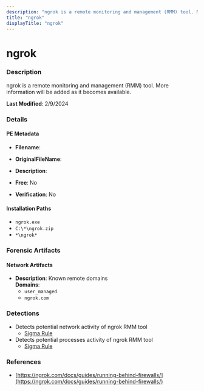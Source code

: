 ```yaml
---
description: "ngrok is a remote monitoring and management (RMM) tool. More information will be added as it becomes available."
title: "ngrok"
displayTitle: "ngrok"
---
```




# ngrok


### Description

ngrok is a remote monitoring and management (RMM) tool. More information will be added as it becomes available.



**Last Modified**: 2/9/2024

### Details


#### PE Metadata
- **Filename**: 
- **OriginalFileName**: 
- **Description**: 


- **Free**: No

- **Verification**: No




#### Installation Paths
- `ngrok.exe`
- `C:\*\ngrok.zip`
- `*\ngrok*`

### Forensic Artifacts




#### Network Artifacts
- **Description**: Known remote domains
<br/>**Domains**:
    - `user_managed`
    - `ngrok.com`


### Detections
- Detects potential network activity of ngrok RMM tool
  - [Sigma Rule](https://github.com/magicsword-io/LOLRMM/blob/main/detections/sigma/ngrok_network_sigma.yml)
- Detects potential processes activity of ngrok RMM tool
  - [Sigma Rule](https://github.com/magicsword-io/LOLRMM/blob/main/detections/sigma/ngrok_processes_sigma.yml)

### References
- [https://ngrok.com/docs/guides/running-behind-firewalls/](https://ngrok.com/docs/guides/running-behind-firewalls/)


